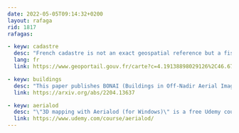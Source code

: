 ```yaml
---
date: 2022-05-05T09:14:32+0200
layout: rafaga
rid: 1817
rafagas:

- keyw: cadastre
  desc: "French cadastre is not an exact geospatial reference but a fiscal document with legal value and supported by an indicative schema. French National Mapping Agency (IGN) has a map showing the displacement between the cadastre and orthoimagery."
  lang: fr
  link: https://www.geoportail.gouv.fr/carte?c=4.19138898029126%2C46.67935581026026&z=6&l0=ORTHOIMAGERY.ORTHOPHOTOS%3A%3AGEOPORTAIL%3AOGC%3AWMTS%281%29&l1=CADASTRALPARCELS.HEATMAP%3A%3AGEOPORTAIL%3AOGC%3AWMTS%280.9%29&permalink=yes

- keyw: buildings
  desc: "This paper publishes BONAI (Buildings in Off-Nadir Aerial Images), a dataset with 268958 buildings across 3300 off-nadir aerial images, with their roof and footprint annotated to help evaluate algorithms for locating building footprints accurately"
  link: https://arxiv.org/abs/2204.13637

- keyw: aerialod
  desc: "\"3D mapping with Aerialod (for Windows)\" is a free Udemy course by Alasdair Rae @undertheraedar to create 3D maps of cities, landscapes, and population density"
  link: https://www.udemy.com/course/aerialod/
---
```



